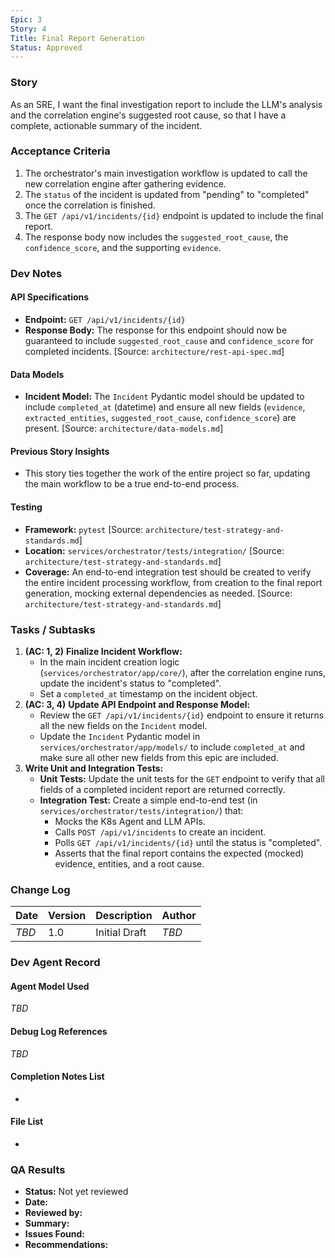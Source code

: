 ```yaml
---
Epic: 3
Story: 4
Title: Final Report Generation
Status: Approved
---
```


### Story

As an SRE, I want the final investigation report to include the LLM's analysis and the correlation engine's suggested root cause, so that I have a complete, actionable summary of the incident.

### Acceptance Criteria

1.  The orchestrator's main investigation workflow is updated to call the new correlation engine after gathering evidence.
2.  The `status` of the incident is updated from "pending" to "completed" once the correlation is finished.
3.  The `GET /api/v1/incidents/{id}` endpoint is updated to include the final report.
4.  The response body now includes the `suggested_root_cause`, the `confidence_score`, and the supporting `evidence`.

### Dev Notes

#### API Specifications
- **Endpoint:** `GET /api/v1/incidents/{id}`
- **Response Body:** The response for this endpoint should now be guaranteed to include `suggested_root_cause` and `confidence_score` for completed incidents. [Source: `architecture/rest-api-spec.md`]

#### Data Models
- **Incident Model:** The `Incident` Pydantic model should be updated to include `completed_at` (datetime) and ensure all new fields (`evidence`, `extracted_entities`, `suggested_root_cause`, `confidence_score`) are present. [Source: `architecture/data-models.md`]

#### Previous Story Insights
- This story ties together the work of the entire project so far, updating the main workflow to be a true end-to-end process.

#### Testing
- **Framework:** `pytest` [Source: `architecture/test-strategy-and-standards.md`]
- **Location:** `services/orchestrator/tests/integration/` [Source: `architecture/test-strategy-and-standards.md`]
- **Coverage:** An end-to-end integration test should be created to verify the entire incident processing workflow, from creation to the final report generation, mocking external dependencies as needed. [Source: `architecture/test-strategy-and-standards.md`]

### Tasks / Subtasks

1.  **(AC: 1, 2)** **Finalize Incident Workflow:**
    - In the main incident creation logic (`services/orchestrator/app/core/`), after the correlation engine runs, update the incident's status to "completed".
    - Set a `completed_at` timestamp on the incident object.
2.  **(AC: 3, 4)** **Update API Endpoint and Response Model:**
    - Review the `GET /api/v1/incidents/{id}` endpoint to ensure it returns all the new fields on the `Incident` model.
    - Update the `Incident` Pydantic model in `services/orchestrator/app/models/` to include `completed_at` and make sure all other new fields from this epic are included.
3.  **Write Unit and Integration Tests:**
    - **Unit Tests:** Update the unit tests for the `GET` endpoint to verify that all fields of a completed incident report are returned correctly.
    - **Integration Test:** Create a simple end-to-end test (in `services/orchestrator/tests/integration/`) that:
        - Mocks the K8s Agent and LLM APIs.
        - Calls `POST /api/v1/incidents` to create an incident.
        - Polls `GET /api/v1/incidents/{id}` until the status is "completed".
        - Asserts that the final report contains the expected (mocked) evidence, entities, and a root cause.

### Change Log

| Date | Version | Description | Author |
| --- | --- | --- | --- |
| _TBD_ | 1.0 | Initial Draft | _TBD_ |

### Dev Agent Record

#### Agent Model Used
_TBD_

#### Debug Log References
_TBD_

#### Completion Notes List
-

#### File List
-

### QA Results

- **Status:** Not yet reviewed
- **Date:**
- **Reviewed by:**
- **Summary:**
- **Issues Found:**
- **Recommendations:**
